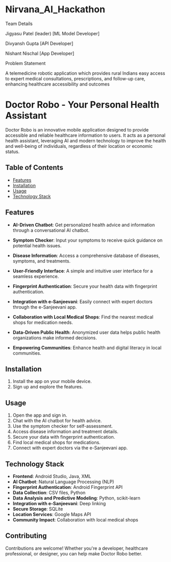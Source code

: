 # Nirvana_AI_Hackathon

Team Details

Jigyasu Patel (leader)  [ML Model Developer]

Divyansh Gupta          [API  Developer]

Nishant Nischal         [App Developer]

Problem Statement

A telemedicine robotic application which provides rural Indians easy access to expert medical
consultations, prescriptions, and follow-up care, enhancing healthcare accessibility and outcomes

# Doctor Robo - Your Personal Health Assistant



Doctor Robo is an innovative mobile application designed to provide accessible and reliable healthcare information to users. It acts as a personal health assistant, leveraging AI and modern technology to improve the health and well-being of individuals, regardless of their location or economic status.

## Table of Contents

- [Features](#features)
- [Installation](#installation)
- [Usage](#usage)
- [Technology Stack](#technology-stack)

## Features

- **AI-Driven Chatbot**: Get personalized health advice and information through a conversational AI chatbot.

- **Symptom Checker**: Input your symptoms to receive quick guidance on potential health issues.

- **Disease Information**: Access a comprehensive database of diseases, symptoms, and treatments.

- **User-Friendly Interface**: A simple and intuitive user interface for a seamless experience.

- **Fingerprint Authentication**: Secure your health data with fingerprint authentication.

- **Integration with e-Sanjeevani**: Easily connect with expert doctors through the e-Sanjeevani app.

- **Collaboration with Local Medical Shops**: Find the nearest medical shops for medication needs.

- **Data-Driven Public Health**: Anonymized user data helps public health organizations make informed decisions.

- **Empowering Communities**: Enhance health and digital literacy in local communities.

## Installation


1. Install the app on your mobile device.
2. Sign up and explore the features.

## Usage

1. Open the app and sign in.
2. Chat with the AI chatbot for health advice.
3. Use the symptom checker for self-assessment.
4. Access disease information and treatment details.
5. Secure your data with fingerprint authentication.
6. Find local medical shops for medications.
7. Connect with expert doctors via the e-Sanjeevani app.

## Technology Stack

- **Frontend**: Android Studio, Java, XML
- **AI Chatbot**: Natural Language Processing (NLP)
- **Fingerprint Authentication**: Android Fingerprint API
- **Data Collection**: CSV files, Python
- **Data Analysis and Predictive Modeling**: Python, scikit-learn
- **Integration with e-Sanjeevani**: Deep linking
- **Secure Storage**: SQLite
- **Location Services**: Google Maps API
- **Community Impact**: Collaboration with local medical shops

## Contributing

Contributions are welcome! Whether you're a developer, healthcare professional, or designer, you can help make Doctor Robo better.




